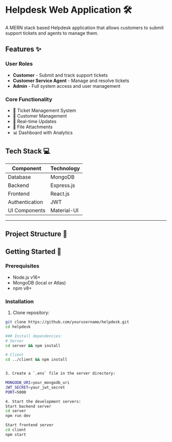 # Helpdesk Web Application 🛠️

A MERN stack based Helpdesk application that allows customers to submit support tickets and agents to manage them.



## Features ✨

### User Roles
- **Customer** - Submit and track support tickets
- **Customer Service Agent** - Manage and resolve tickets
- **Admin** - Full system access and user management

### Core Functionality
- 🎫 Ticket Management System
- 👥 Customer Management
- 🔄 Real-time Updates
- 📎 File Attachments
- 📊 Dashboard with Analytics

## Tech Stack 💻

| Component       | Technology |
|-----------------|------------|
| Database        | MongoDB    |
| Backend         | Express.js |
| Frontend        | React.js   |
| Authentication  | JWT        |
| UI Components   | Material-UI|

---
## Project Structure 📂


## Getting Started 🚀

### Prerequisites
- Node.js v16+
- MongoDB (local or Atlas)
- npm v8+

### Installation
1. Clone repository:
```bash
git clone https://github.com/yourusername/helpdesk.git
cd helpdesk

### Install dependencies:
# Server
cd server && npm install

# Client
cd ../client && npm install


3. Create a `.env` file in the server directory:

MONGODB_URI=your_mongodb_uri
JWT_SECRET=your_jwt_secret
PORT=5000

4. Start the development servers:
Start backend server
cd server
npm run dev

Start frontend server
cd client
npm start
